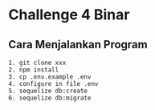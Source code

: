 # Challenge 4 Binar

## Cara Menjalankan Program

```
1. git clone xxx
2. npm install
3. cp .env.example .env
4. configure in file .env
5. sequelize db:create
6. sequelize db:migrate
```
